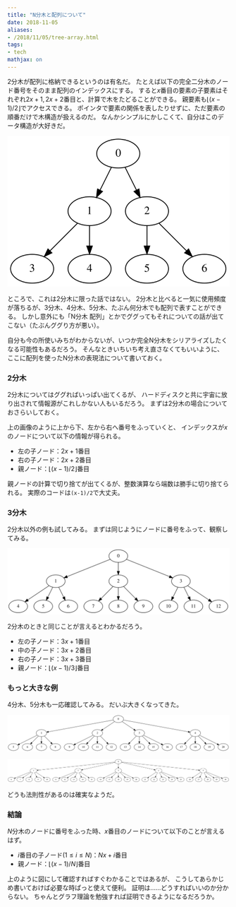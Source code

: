 ```yaml
---
title: "N分木と配列について"
date: 2018-11-05
aliases:
- /2018/11/05/tree-array.html
tags:
- tech
mathjax: on
---
```


2分木が配列に格納できるというのは有名だ。
たとえば以下の完全二分木のノード番号をそのまま配列のインデックスにする。
すると$x$番目の要素の子要素はそれぞれ$2x+1, 2x+2$番目と、計算で木をたどることができる。
親要素も$\lfloor(x-1)/2\rfloor$でアクセスできる。
ポインタで要素の関係を表したりせずに、ただ要素の順番だけで木構造が扱えるのだ。
なんかシンプルにかしこくて、自分はこのデータ構造が大好きだ。

![](/img/blog/2018/11/binarytree.svg)

ところで、これは2分木に限った話ではない。
2分木と比べると一気に使用頻度が落ちるが、3分木、4分木、5分木、たぶん何分木でも配列で表すことができる。
しかし意外にも「N分木 配列」とかでググってもそれについての話が出てこない（たぶんググり方が悪い）。

自分も今の所使いみちがわからないが、いつか完全N分木をシリアライズしたくなる可能性もあるだろう。
そんなときいちいち考え直さなくてもいいように、ここに配列を使ったN分木の表現法について書いておく。

### 2分木

2分木についてはググればいっぱい出てくるが、
ハードディスクと共に宇宙に放り出されて情報源がこれしかない人もいるだろう。
まずは2分木の場合についておさらいしておく。

上の画像のように上から下、左から右へ番号をふっていくと、
インデックスが$x$のノードについて以下の情報が得られる。

- 左の子ノード：$2x + 1$番目
- 右の子ノード：$2x + 2$番目
- 親ノード：$\lfloor(x-1)/2\rfloor$番目

親ノードの計算で切り捨てが出てくるが、整数演算なら端数は勝手に切り捨てられる。
実際のコードは`(x-1)/2`で大丈夫。

### 3分木

2分木以外の例も試してみる。
まずは同じようにノードに番号をふって、観察してみる。

![](/img/blog/2018/11/trinarytree.svg)

2分木のときと同じことが言えるとわかるだろう。

- 左の子ノード：$3x + 1$番目
- 中の子ノード：$3x + 2$番目
- 右の子ノード：$3x + 3$番目
- 親ノード：$\lfloor(x-1)/3\rfloor$番目

### もっと大きな例

4分木、5分木も一応確認してみる。
だいぶ大きくなってきた。

![](/img/blog/2018/11/4tree.svg)

![](/img/blog/2018/11/5tree.svg)

どうも法則性があるのは確実なようだ。

### 結論

$N$分木のノードに番号をふった時、$x$番目のノードについて以下のことが言えるはず。

- $i$番目の子ノード$(1 \leq i \leq N )$：$Nx + i$番目
- 親ノード：$\lfloor(x-1)/N\rfloor$番目

上のように図にして確認すればすぐわかることではあるが、
こうしてあらかじめ書いておけば必要な時ぱっと使えて便利。
証明は……どうすればいいのか分からない。
ちゃんとグラフ理論を勉強すれば証明できるようになるだろうか。

